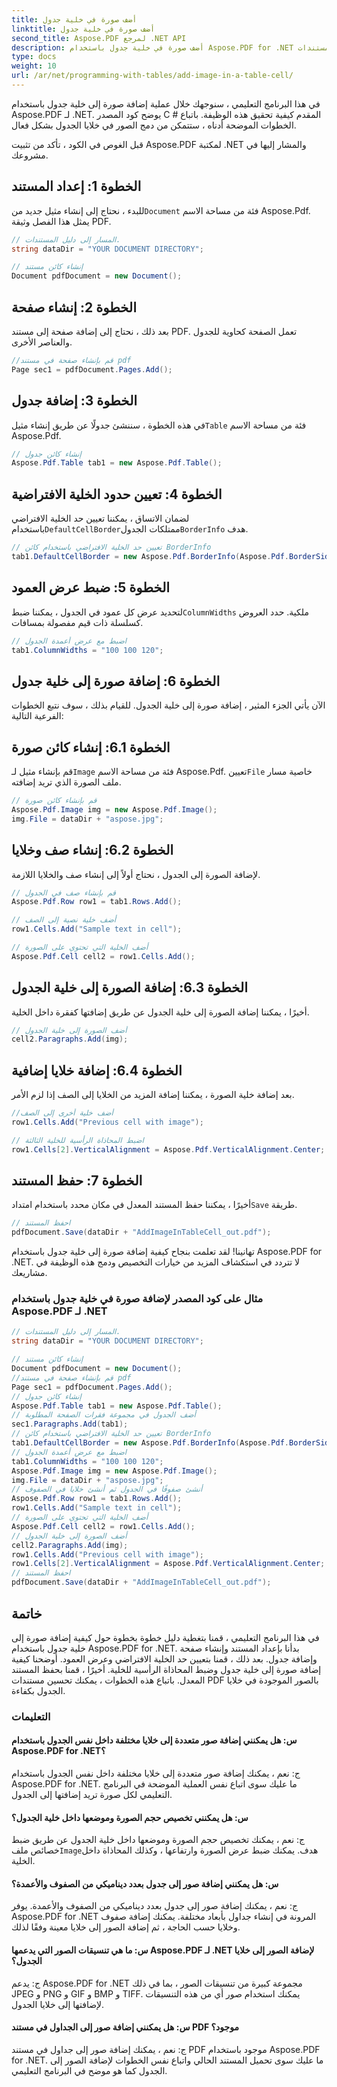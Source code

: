 ```yaml
---
title: أضف صورة في خلية جدول
linktitle: أضف صورة في خلية جدول
second_title: Aspose.PDF لمرجع .NET API
description: أضف صورة في خلية جدول باستخدام Aspose.PDF for .NET دليل تفصيلي للمعالجة الدقيقة للصور في مستندات PDF.
type: docs
weight: 10
url: /ar/net/programming-with-tables/add-image-in-a-table-cell/
---
```

في هذا البرنامج التعليمي ، سنوجهك خلال عملية إضافة صورة إلى خلية جدول باستخدام Aspose.PDF لـ .NET. يوضح كود المصدر C # المقدم كيفية تحقيق هذه الوظيفة. باتباع الخطوات الموضحة أدناه ، ستتمكن من دمج الصور في خلايا الجدول بشكل فعال.

قبل الغوص في الكود ، تأكد من تثبيت Aspose.PDF لمكتبة .NET والمشار إليها في مشروعك.

## الخطوة 1: إعداد المستند

 للبدء ، نحتاج إلى إنشاء مثيل جديد من`Document` فئة من مساحة الاسم Aspose.Pdf. يمثل هذا الفصل وثيقة PDF.

```csharp
// المسار إلى دليل المستندات.
string dataDir = "YOUR DOCUMENT DIRECTORY";

// إنشاء كائن مستند
Document pdfDocument = new Document();
```

## الخطوة 2: إنشاء صفحة

بعد ذلك ، نحتاج إلى إضافة صفحة إلى مستند PDF. تعمل الصفحة كحاوية للجدول والعناصر الأخرى.

```csharp
//قم بإنشاء صفحة في مستند pdf
Page sec1 = pdfDocument.Pages.Add();
```

## الخطوة 3: إضافة جدول

 في هذه الخطوة ، سننشئ جدولًا عن طريق إنشاء مثيل`Table` فئة من مساحة الاسم Aspose.Pdf.

```csharp
// إنشاء كائن جدول
Aspose.Pdf.Table tab1 = new Aspose.Pdf.Table();
```

## الخطوة 4: تعيين حدود الخلية الافتراضية

 لضمان الاتساق ، يمكننا تعيين حد الخلية الافتراضي باستخدام`DefaultCellBorder`ممتلكات الجدول`BorderInfo` هدف.

```csharp
// تعيين حد الخلية الافتراضي باستخدام كائن BorderInfo
tab1.DefaultCellBorder = new Aspose.Pdf.BorderInfo(Aspose.Pdf.BorderSide.All, 0.1F);
```

## الخطوة 5: ضبط عرض العمود

 لتحديد عرض كل عمود في الجدول ، يمكننا ضبط`ColumnWidths` ملكية. حدد العروض كسلسلة ذات قيم مفصولة بمسافات.

```csharp
// اضبط مع عرض أعمدة الجدول
tab1.ColumnWidths = "100 100 120";
```

## الخطوة 6: إضافة صورة إلى خلية جدول

الآن يأتي الجزء المثير ، إضافة صورة إلى خلية الجدول. للقيام بذلك ، سوف نتبع الخطوات الفرعية التالية:

## الخطوة 6.1: إنشاء كائن صورة

 قم بإنشاء مثيل لـ`Image` فئة من مساحة الاسم Aspose.Pdf. تعيين`File` خاصية مسار ملف الصورة الذي تريد إضافته.

```csharp
// قم بإنشاء كائن صورة
Aspose.Pdf.Image img = new Aspose.Pdf.Image();
img.File = dataDir + "aspose.jpg";
```

## الخطوة 6.2: إنشاء صف وخلايا

لإضافة الصورة إلى الجدول ، نحتاج أولاً إلى إنشاء صف والخلايا اللازمة.

```csharp
// قم بإنشاء صف في الجدول
Aspose.Pdf.Row row1 = tab1.Rows.Add();

// أضف خلية نصية إلى الصف
row1.Cells.Add("Sample text in cell");

// أضف الخلية التي تحتوي على الصورة
Aspose.Pdf.Cell cell2 = row1.Cells.Add();
```

## الخطوة 6.3: إضافة الصورة إلى خلية الجدول

أخيرًا ، يمكننا إضافة الصورة إلى خلية الجدول عن طريق إضافتها كفقرة داخل الخلية.

```csharp
// أضف الصورة إلى خلية الجدول
cell2.Paragraphs.Add(img);
```

## الخطوة 6.4: إضافة خلايا إضافية

بعد إضافة خلية الصورة ، يمكننا إضافة المزيد من الخلايا إلى الصف إذا لزم الأمر.

```csharp
//أضف خلية أخرى إلى الصف
row1.Cells.Add("Previous cell with image");

// اضبط المحاذاة الرأسية للخلية الثالثة
row1.Cells[2].VerticalAlignment = Aspose.Pdf.VerticalAlignment.Center;
```

## الخطوة 7: حفظ المستند

 أخيرًا ، يمكننا حفظ المستند المعدل في مكان محدد باستخدام امتداد`Save` طريقة.

```csharp
// احفظ المستند
pdfDocument.Save(dataDir + "AddImageInTableCell_out.pdf");
```

تهانينا! لقد تعلمت بنجاح كيفية إضافة صورة إلى خلية جدول باستخدام Aspose.PDF for .NET. لا تتردد في استكشاف المزيد من خيارات التخصيص ودمج هذه الوظيفة في مشاريعك.

### مثال على كود المصدر لإضافة صورة في خلية جدول باستخدام Aspose.PDF لـ .NET

```csharp
// المسار إلى دليل المستندات.
string dataDir = "YOUR DOCUMENT DIRECTORY";

// إنشاء كائن مستند
Document pdfDocument = new Document();
//قم بإنشاء صفحة في مستند pdf
Page sec1 = pdfDocument.Pages.Add();
// إنشاء كائن جدول
Aspose.Pdf.Table tab1 = new Aspose.Pdf.Table();
// أضف الجدول في مجموعة فقرات الصفحة المطلوبة
sec1.Paragraphs.Add(tab1);
// تعيين حد الخلية الافتراضي باستخدام كائن BorderInfo
tab1.DefaultCellBorder = new Aspose.Pdf.BorderInfo(Aspose.Pdf.BorderSide.All, 0.1F);
// اضبط مع عرض أعمدة الجدول
tab1.ColumnWidths = "100 100 120";
Aspose.Pdf.Image img = new Aspose.Pdf.Image();
img.File = dataDir + "aspose.jpg";
// أنشئ صفوفًا في الجدول ثم أنشئ خلايا في الصفوف
Aspose.Pdf.Row row1 = tab1.Rows.Add();
row1.Cells.Add("Sample text in cell");
// أضف الخلية التي تحتوي على الصورة
Aspose.Pdf.Cell cell2 = row1.Cells.Add();
// أضف الصورة إلى خلية الجدول
cell2.Paragraphs.Add(img);
row1.Cells.Add("Previous cell with image");
row1.Cells[2].VerticalAlignment = Aspose.Pdf.VerticalAlignment.Center;
// احفظ المستند
pdfDocument.Save(dataDir + "AddImageInTableCell_out.pdf");
```

## خاتمة

في هذا البرنامج التعليمي ، قمنا بتغطية دليل خطوة بخطوة حول كيفية إضافة صورة إلى خلية جدول باستخدام Aspose.PDF for .NET. بدأنا بإعداد المستند وإنشاء صفحة وإضافة جدول. بعد ذلك ، قمنا بتعيين حد الخلية الافتراضي وعرض العمود. أوضحنا كيفية إضافة صورة إلى خلية جدول وضبط المحاذاة الرأسية للخلية. أخيرًا ، قمنا بحفظ المستند المعدل. باتباع هذه الخطوات ، يمكنك تحسين مستندات PDF بالصور الموجودة في خلايا الجدول بكفاءة.

### التعليمات

#### س: هل يمكنني إضافة صور متعددة إلى خلايا مختلفة داخل نفس الجدول باستخدام Aspose.PDF for .NET؟

ج: نعم ، يمكنك إضافة صور متعددة إلى خلايا مختلفة داخل نفس الجدول باستخدام Aspose.PDF for .NET. ما عليك سوى اتباع نفس العملية الموضحة في البرنامج التعليمي لكل صورة تريد إضافتها إلى الجدول.

#### س: هل يمكنني تخصيص حجم الصورة وموضعها داخل خلية الجدول؟

 ج: نعم ، يمكنك تخصيص حجم الصورة وموضعها داخل خلية الجدول عن طريق ضبط خصائص ملف`Image`هدف. يمكنك ضبط عرض الصورة وارتفاعها ، وكذلك المحاذاة داخل الخلية.

#### س: هل يمكنني إضافة صور إلى جدول بعدد ديناميكي من الصفوف والأعمدة؟

ج: نعم ، يمكنك إضافة صور إلى جدول بعدد ديناميكي من الصفوف والأعمدة. يوفر Aspose.PDF for .NET المرونة في إنشاء جداول بأبعاد مختلفة. يمكنك إضافة صفوف وخلايا حسب الحاجة ، ثم إضافة الصور إلى خلايا معينة وفقًا لذلك.

#### س: ما هي تنسيقات الصور التي يدعمها Aspose.PDF لـ .NET لإضافة الصور إلى خلايا الجدول؟

ج: يدعم Aspose.PDF for .NET مجموعة كبيرة من تنسيقات الصور ، بما في ذلك JPEG و PNG و GIF و BMP و TIFF. يمكنك استخدام صور أي من هذه التنسيقات لإضافتها إلى خلايا الجدول.

#### س: هل يمكنني إضافة صور إلى الجداول في مستند PDF موجود؟

ج: نعم ، يمكنك إضافة صور إلى جداول في مستند PDF موجود باستخدام Aspose.PDF for .NET. ما عليك سوى تحميل المستند الحالي واتباع نفس الخطوات لإضافة الصور إلى الجدول كما هو موضح في البرنامج التعليمي.